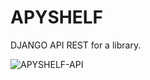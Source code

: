 # APYSHELF
DJANGO API REST for a library.

![APYSHELF-API](https://github.com/XRayBinary/assets/blob/main/APYSHELF-API.PNG?raw=true)
